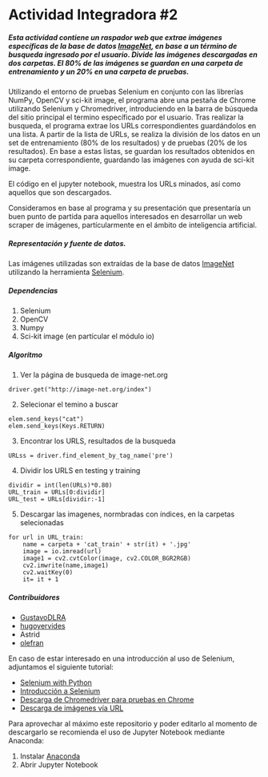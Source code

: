 # Actividad Integradora #2
##### Esta actividad contiene un raspador web que extrae imágenes específicas de la base de datos [ImageNet](http://www.image-net.org/), en base a un término de busqueda ingresado por el usuario. Divide las imágenes descargadas en dos carpetas. El 80% de las imágenes se guardan en una carpeta de entrenamiento y un 20% en una carpeta de pruebas. 

Utilizando el entorno de pruebas Selenium en conjunto con las librerías NumPy, OpenCV y sci-kit image, el programa abre una pestaña de Chrome utilizando Selenium y Chromedriver, introduciendo en la barra de búsqueda del sitio principal el termino específicado por el usuario. Tras realizar la busqueda, el programa extrae los URLs correspondientes guardándolos en una lista. A partir de la lista de URLs, se realiza la división de los datos en un set de entrenamiento (80% de los resultados) y de pruebas (20% de los resultados). En base a estas listas, se guardan los resultados obtenidos en su carpeta correspondiente, guardando las imágenes con ayuda de sci-kit image. 

El código en el jupyter notebook, muestra los URLs minados, así como aquellos que son descargados. 

Consideramos en base al programa y su presentación que presentaría un buen punto de partida para aquellos interesados en desarrollar un web scraper de imágenes, partícularmente en el ámbito de inteligencia artificial.

##### Representación y fuente de datos. 
Las imágenes utilizadas son extraídas de la base de datos [ImageNet](http://www.image-net.org/) utilizando la herramienta [Selenium](https://selenium-python.readthedocs.io/).

##### Dependencias 
1. Selenium
2. OpenCV
3. Numpy
4. Sci-kit image (en partícular el módulo io)

##### Algoritmo
1. Ver la página de busqueda de image-net.org

```
driver.get("http://image-net.org/index")
```
2. Selecionar el temino a buscar

```
elem.send_keys("cat")
elem.send_keys(Keys.RETURN)
```
3. Encontrar los URLS, resultados de la busqueda

```
URLss = driver.find_element_by_tag_name('pre')
```
4. Dividir los URLS en testing y training

```
dividir = int(len(URLs)*0.80)
URL_train = URLs[0:dividir]
URL_test = URLs[dividir:-1]
```
5. Descargar las imagenes, normbradas con índices, en la carpetas selecionadas

```
for url in URL_train:
    name = carpeta + 'cat_train' + str(it) + '.jpg'
    image = io.imread(url)
    image1 = cv2.cvtColor(image, cv2.COLOR_BGR2RGB)
    cv2.imwrite(name,image1)
    cv2.waitKey(0)
    it= it + 1
```

##### Contribuidores
* [GustavoDLRA](https://github.com/GustavoDLRA)
* [hugoyervides](https://github.com/hugoyervides)
* Astrid
* [olefran](https://github.com/olefran)

En caso de estar interesado en una introducción al uso de Selenium, adjuntamos el siguiente tutorial:
- [Selenium with Python](https://selenium-python.readthedocs.io/)
- [Introducción a Selenium](https://www.youtube.com/watch?v=mOAXEQevCAE&ab_channel=AutomationStepbyStep-RaghavPal)
- [Descarga de Chromedriver para pruebas en Chrome](https://www.youtube.com/watch?v=dz59GsdvUF8&ab_channel=ArturSpirin)
- [Descarga de imágenes vía URL](https://www.pyimagesearch.com/2015/03/02/convert-url-to-image-with-python-and-opencv/)

Para aprovechar al máximo este repositorio y poder editarlo al momento de descargarlo se recomienda el uso de Jupyter Notebook mediante Anaconda: 
1. Instalar [Anaconda](https://www.anaconda.com/products/individual)
2. Abrir Jupyter Notebook
